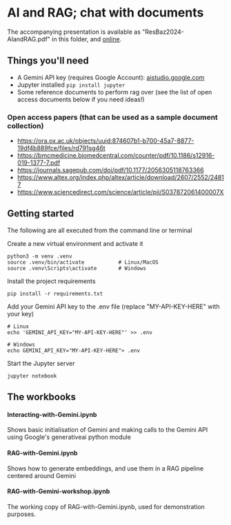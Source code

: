 # AI and RAG; chat with documents

The accompanying presentation is available as "ResBaz2024-AIandRAG.pdf" in this folder, and [online](https://docs.google.com/presentation/d/1fCUuci69uKic0I6uHIq3C2OSNNM8I30K-0BGWR6su3g/edit?usp=sharing). 

## Things you'll need
- A Gemini API key (requires Google Account): [aistudio.google.com](https://aistudio.google.com/app/apikey)
- Jupyter installed `pip install jupyter`
- Some reference documents to perform rag over (see the list of open access documents below if you need ideas!)

### Open access papers (that can be used as a sample document collection)
- https://ora.ox.ac.uk/objects/uuid:874607b1-b700-45a7-8877-19df4b889fce/files/rd791sg46t
- https://bmcmedicine.biomedcentral.com/counter/pdf/10.1186/s12916-019-1377-7.pdf
- https://journals.sagepub.com/doi/pdf/10.1177/2056305118763366
- https://www.altex.org/index.php/altex/article/download/2607/2552/24817
- https://www.sciencedirect.com/science/article/pii/S037872061400007X

## Getting started
The following are all executed from the command line or terminal

Create a new virtual environment and activate it
```
python3 -m venv .venv
source .venv/bin/activate           # Linux/MacOS
source .venv\Scripts\activate       # Windows
```

Install the project requirements
```
pip install -r requirements.txt
```

Add your Gemini API key to the .env file (replace "MY-API-KEY-HERE" with your key)
```
# Linux
echo 'GEMINI_API_KEY="MY-API-KEY-HERE"' >> .env

# Windows
echo GEMINI_API_KEY="MY-API-KEY-HERE"> .env
```

Start the Jupyter server
```
jupyter notebook
```

## The workbooks

#### Interacting-with-Gemini.ipynb
Shows basic initialisation of Gemini and making calls to the Gemini API using Google's generativeai python module

#### RAG-with-Gemini.ipynb
Shows how to generate embeddings, and use them in a RAG pipeline centered around Gemini

#### RAG-with-Gemini-workshop.ipynb
The working copy of RAG-with-Gemini.ipynb, used for demonstration purposes.



